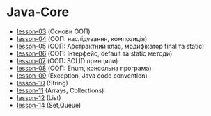 # Java-Core
* [lesson-03](https://github.com/SvitlanaZakora/LogosHomeWork/tree/lesson3)  (Основи ООП)
* [lesson-04](https://github.com/SvitlanaZakora/LogosHomeWork/tree/lesson4)  (ООП: наслідування, композиція)
* [lesson-05](https://github.com/SvitlanaZakora/LogosHomeWork/tree/lesson5)  (ООП: Абстрактний клас, модифікатор final та static)
* [lesson-06](https://github.com/SvitlanaZakora/LogosHomeWork/tree/lesson6)  (ООП: Інтерфейс, default та static методи)
* [lesson-07](https://github.com/SvitlanaZakora/LogosHomeWork/tree/lesson7)  (ООП: SOLID принципи)
* [lesson-08](https://github.com/SvitlanaZakora/LogosHomeWork/tree/lesson8)  (ООП: Enum, консольна програма)
* [lesson-09](https://github.com/SvitlanaZakora/LogosHomeWork/tree/lesson9)  (Exception, Java code convention)
* [lesson-10](https://github.com/SvitlanaZakora/LogosHomeWork/tree/lesson10)  (String)
* [lesson-11](https://github.com/SvitlanaZakora/LogosHomeWork/tree/lesson11)  (Arrays, Collections)
* [lesson-12](https://github.com/SvitlanaZakora/LogosHomeWork/tree/lesson12)  (List)
* [lesson-14](https://github.com/SvitlanaZakora/LogosHomeWork/tree/lesson14)  (Set,Queue)






